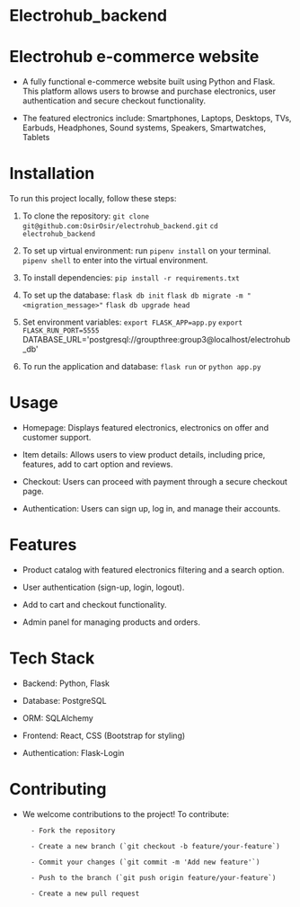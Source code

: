 # Electrohub_backend

# Electrohub e-commerce website

- A fully functional e-commerce website built using Python and Flask. This platform allows users to browse and purchase electronics, user authentication and secure checkout functionality.

- The featured electronics include: Smartphones, Laptops, Desktops, TVs, Earbuds, Headphones, Sound systems, Speakers, Smartwatches, Tablets

# Installation
To run this project locally, follow these steps:
1. To clone the repository:
    `git clone git@github.com:OsirOsir/electrohub_backend.git`
    `cd electrohub_backend`

2. To set up virtual environment:
    run `pipenv install` on your terminal.
    `pipenv shell` to enter into the virtual environment.

3. To install dependencies:
    `pip install -r requirements.txt`

4. To set up the database:
    `flask db init`
    `flask db migrate -m "<migration_message>"`
    `flask db upgrade head`

5. Set environment variables:
    `export FLASK_APP=app.py`
    `export FLASK_RUN_PORT=5555`
    DATABASE_URL='postgresql://groupthree:group3@localhost/electrohub_db'

6. To run the application and database:
    `flask run` or `python app.py`

# Usage

- Homepage: Displays featured electronics, electronics on offer and customer support.

- Item details: Allows users to view product details, including price, features, add to cart option and reviews.

- Checkout: Users can proceed with payment through a secure checkout page.

- Authentication: Users can sign up, log in, and manage their accounts.

# Features

- Product catalog with featured electronics filtering and a search option.

- User authentication (sign-up, login, logout).

- Add to cart and checkout functionality.

- Admin panel for managing products and orders.

# Tech Stack

- Backend: Python, Flask

- Database: PostgreSQL

- ORM: SQLAlchemy

- Frontend: React, CSS (Bootstrap for styling)

- Authentication: Flask-Login

# Contributing

- We welcome contributions to the project! To contribute:

        - Fork the repository

        - Create a new branch (`git checkout -b feature/your-feature`)

        - Commit your changes (`git commit -m 'Add new feature'`)

        - Push to the branch (`git push origin feature/your-feature`)

        - Create a new pull request
